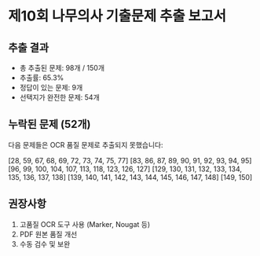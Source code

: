 # 제10회 나무의사 기출문제 추출 보고서

## 추출 결과

- 총 추출된 문제: 98개 / 150개
- 추출률: 65.3%
- 정답이 있는 문제: 9개
- 선택지가 완전한 문제: 54개

## 누락된 문제 (52개)

다음 문제들은 OCR 품질 문제로 추출되지 못했습니다:

[28, 59, 67, 68, 69, 72, 73, 74, 75, 77]
[83, 86, 87, 89, 90, 91, 92, 93, 94, 95]
[96, 99, 100, 104, 107, 113, 118, 123, 126, 127]
[129, 130, 131, 132, 133, 134, 135, 136, 137, 138]
[139, 140, 141, 142, 143, 144, 145, 146, 147, 148]
[149, 150]

## 권장사항

1. 고품질 OCR 도구 사용 (Marker, Nougat 등)
2. PDF 원본 품질 개선
3. 수동 검수 및 보완
